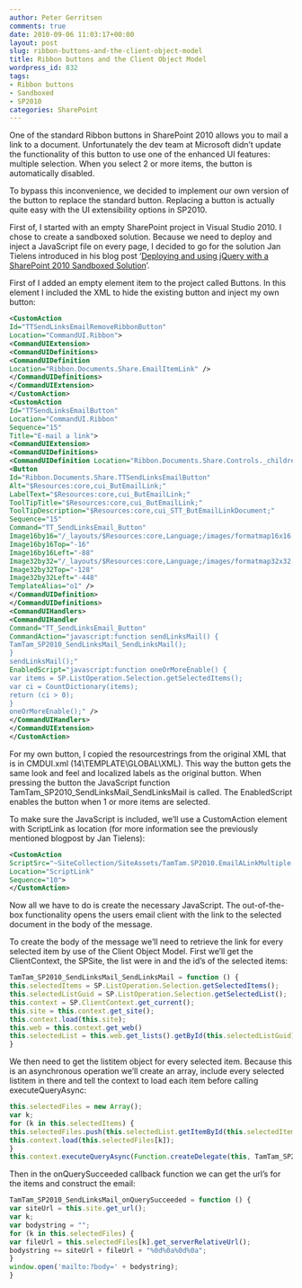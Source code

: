 ```yaml
---
author: Peter Gerritsen
comments: true
date: 2010-09-06 11:03:17+00:00
layout: post
slug: ribbon-buttons-and-the-client-object-model
title: Ribbon buttons and the Client Object Model
wordpress_id: 832
tags:
- Ribbon buttons
- Sandboxed
- SP2010
categories: SharePoint
---
```


One of the standard Ribbon buttons in SharePoint 2010 allows you to mail a link to a document. Unfortunately the dev team at Microsoft didn’t update the functionality of this button to use one of the enhanced UI features: multiple selection. When you select 2 or more items, the button is automatically disabled.

To bypass this inconvenience, we decided to implement our own version of the button to replace the standard button. Replacing a button is actually quite easy with the UI extensibility options in SP2010.

First of, I started with an empty SharePoint project in Visual Studio 2010. I chose to create a sandboxed solution. Because we need to deploy and inject a JavaScript file on every page, I decided to go for the solution Jan Tielens introduced in his blog post ‘[Deploying and using jQuery with a SharePoint 2010 Sandboxed Solution](http://weblogs.asp.net/jan/archive/2010/09/02/deploying-and-using-jquery-with-a-sharepoint-2010-sandboxed-solution.aspx)’.

First of I added an empty element item to the project called Buttons. In this element I included the XML to hide the existing button and inject my own button:

```xml
<CustomAction
Id="TTSendLinksEmailRemoveRibbonButton"
Location="CommandUI.Ribbon">
<CommandUIExtension>
<CommandUIDefinitions>
<CommandUIDefinition
Location="Ribbon.Documents.Share.EmailItemLink" />
</CommandUIDefinitions>
</CommandUIExtension>
</CustomAction>
<CustomAction
Id="TTSendLinksEmailButton"
Location="CommandUI.Ribbon"
Sequence="15"
Title="E-mail a link">
<CommandUIExtension>
<CommandUIDefinitions>
<CommandUIDefinition Location="Ribbon.Documents.Share.Controls._children">
<Button
Id="Ribbon.Documents.Share.TTSendLinksEmailButton"
Alt="$Resources:core,cui_ButEmailLink;"
LabelText="$Resources:core,cui_ButEmailLink;"
ToolTipTitle="$Resources:core,cui_ButEmailLink;"
ToolTipDescription="$Resources:core,cui_STT_ButEmailLinkDocument;"
Sequence="15"
Command="TT_SendLinksEmail_Button"
Image16by16="/_layouts/$Resources:core,Language;/images/formatmap16x16.png"
Image16by16Top="-16"
Image16by16Left="-88"
Image32by32="/_layouts/$Resources:core,Language;/images/formatmap32x32.png"
Image32by32Top="-128"
Image32by32Left="-448"
TemplateAlias="o1" />
</CommandUIDefinition>
</CommandUIDefinitions>
<CommandUIHandlers>
<CommandUIHandler
Command="TT_SendLinksEmail_Button"
CommandAction="javascript:function sendLinksMail() {
TamTam_SP2010_SendLinksMail_SendLinksMail();
}
sendLinksMail();"
EnabledScript="javascript:function oneOrMoreEnable() {
var items = SP.ListOperation.Selection.getSelectedItems();
var ci = CountDictionary(items);
return (ci > 0);
}
oneOrMoreEnable();" />
</CommandUIHandlers>
</CommandUIExtension>
</CustomAction>
```

For my own button, I copied the resourcestrings from the original XML that is in CMDUI.xml (14\TEMPLATE\GLOBAL\XML). This way the button gets the same look and feel and localized labels as the original button. When pressing the button the JavaScript function TamTam_SP2010_SendLinksMail_SendLinksMail is called. The EnabledScript enables the button when 1 or more items are selected.

To make sure the JavaScript is included, we’ll use a CustomAction element with ScriptLink as location (for more information see the previously mentioned blogpost by Jan Tielens):

```xml
<CustomAction
ScriptSrc="~SiteCollection/SiteAssets/TamTam.SP2010.EmailALinkMultiple.js"
Location="ScriptLink"
Sequence="10">
</CustomAction>
```

Now all we have to do is create the necessary JavaScript. The out-of-the-box functionality opens the users email client with the link to the selected document in the body of the message.

To create the body of the message we’ll need to retrieve the link for every selected item by use of the Client Object Model. First we’ll get the ClientContext, the SPSite, the list were in and the id’s of the selected items:

```javascript
TamTam_SP2010_SendLinksMail_SendLinksMail = function () {
this.selectedItems = SP.ListOperation.Selection.getSelectedItems();
this.selectedListGuid = SP.ListOperation.Selection.getSelectedList();
this.context = SP.ClientContext.get_current();
this.site = this.context.get_site();
this.context.load(this.site);
this.web = this.context.get_web()
this.selectedList = this.web.get_lists().getById(this.selectedListGuid);
}
```

We then need to get the listitem object for every selected item. Because this is an asynchronous operation we’ll create an array, include every selected listitem in there and tell the context to load each item before calling executeQueryAsync:

```javascript
this.selectedFiles = new Array();
var k;
for (k in this.selectedItems) {
this.selectedFiles.push(this.selectedList.getItemById(this.selectedItems[k].id).get_file());
this.context.load(this.selectedFiles[k]);
}
this.context.executeQueryAsync(Function.createDelegate(this, TamTam_SP2010_SendLinksMail_onQuerySucceeded), Function.createDelegate(this, TamTam_SP2010_SendLinksMail_onQueryFailed));
```

Then in the onQuerySucceeded callback function we can get the url’s for the items and construct the email:

```javascript
TamTam_SP2010_SendLinksMail_onQuerySucceeded = function () {
var siteUrl = this.site.get_url();
var k;
var bodystring = "";
for (k in this.selectedFiles) {
var fileUrl = this.selectedFiles[k].get_serverRelativeUrl();
bodystring += siteUrl + fileUrl + "%0d%0a%0d%0a";
}
window.open('mailto:?body=' + bodystring);
}
```
